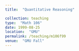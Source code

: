 ```yaml
---
title:  "Quantitative Reasoning"

collection: teaching
type:  "Math 106"
date: 1999-08-25
location:  "GMU"
permalink: /teaching/m106f99
venue:  "GMU Fall"
---
```


